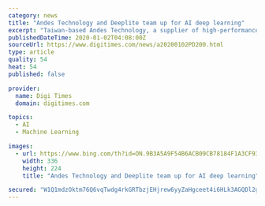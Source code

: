 ```yaml
---
category: news
title: "Andes Technology and Deeplite team up for AI deep learning"
excerpt: "Taiwan-based Andes Technology, a supplier of high-performance low-power compact 32/64-bit RISC-V CPU cores, and Canada-based AI startup Deeplite, have announced the results of their joint collaboration to deploy highly-optimized deep learning models on Andes RISC-V CPU cores based on AndeStar V5 architecture . The proliferation of smart devices ..."
publishedDateTime: 2020-01-02T04:08:00Z
sourceUrl: https://www.digitimes.com/news/a20200102PD200.html
type: article
quality: 54
heat: 54
published: false

provider:
  name: Digi Times
  domain: digitimes.com

topics:
  - AI
  - Machine Learning

images:
  - url: https://www.bing.com/th?id=ON.9B3A5A9F54B6ACB09CB78184F1A3CF93
    width: 336
    height: 224
    title: "Andes Technology and Deeplite team up for AI deep learning"

secured: "W1Q1mdzOktm76Q6vqTwdg4rkGRTbzjEHjrew6yyZaHgceet4i6HLk3AGQDl2g9U6eBS5TTRwO207mYFMWlhZxwgeQumHT5oXh8MLe+j5THoQFRyKdeml/OEY+QSMCuOGsBq1SijxATsarWAnhOtaRamWUgm9p+EZbjifu4tFaW5Q444+kbZe8DeQLoxWByn5ydsQiZwGAPEIxp8sc2sW9B+70lj6xD9yEOCrFg041Qrd7yyG2oaAegh/ZGcxTaV9bC81ABML9XwMOnzt0YQDbw==;T5D8F27kYnSNeSRN/Pkfng=="
---
```


